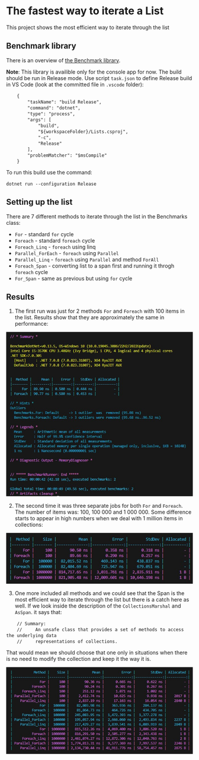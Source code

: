 # The fastest way to iterate a List

This project shows the most efficient way to iterate through the list

## Benchmark library

There is an overview of [the Benchmark library](https://benchmarkdotnet.org/articles/overview.html).

**Note**: This library is availible only for the console app for now. The build should be run in Release mode. Use script `task.json` to define Release build in VS Code (look at the committed file in `.vscode` folder):
```
    {
        "taskName": "build Release",
        "command": "dotnet",
        "type": "process",
        "args": [
            "build",
            "${workspaceFolder}/Lists.csproj",
            "-c",
            "Release"
        ],
        "problemMatcher": "$msCompile"
    }
```
To run this build use the command:
```
dotnet run --configuration Release
```

## Setting up the list

There are 7 different methods to iterate through the list in the Benchmarks class:
- `For` - standard `for` cycle
- `Foreach` - standard `foreach` cycle
- `Foreach_Linq` - `foreach` using linq
- `Parallel_ForEach` - `foreach` using `Parallel`
- `Parallel_Linq` - `foreach` using `Parallel` and method `ForAll`
- `Foreach_Span` - converting list to a span first and running it throgh `foreach` cycle
- `For_Span` - same as previous but using `for` cycle

## Results

1. The first run was just for 2 methods `For` and `Foreach` with 100 items in the list. Results show that they are approximately the same in performance:

![Screenshot of a results after the first run](Img/first_run.jpg)

2. The second time it was three separate jobs for both `For` and `Foreach`. The number of items was: 100, 100 000 and 1 000 000. Some difference starts to appear in high numbers when we deal with 1 million items in collections:

![Screenshot of a results after the second run](Img/second_run.jpg)

3. One more included all methods and we could see that the Span is the most efficient way to iterate through the list but there is a catch here as well. If we look inside the description of the `CollectionsMarshal` and `AsSpan`. it says that:
```
    // Summary:
    //     An unsafe class that provides a set of methods to access the underlying data
    //     representations of collections.
```
That would mean we should choose that one only in situations when there is no need to modify the collection and keep it the way it is.

![Screenshot of a results after the third run](Img/third_run.jpg)
